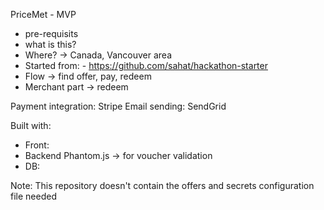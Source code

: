 PriceMet - MVP

- pre-requisits
- what is this?
- Where? -> Canada, Vancouver area
- Started from: - https://github.com/sahat/hackathon-starter
- Flow -> find offer, pay, redeem
- Merchant part -> redeem

Payment integration: Stripe
Email sending: SendGrid

Built with:
 - Front:
 - Backend
   Phantom.js -> for voucher validation
 - DB:
 
Note: This repository doesn't contain the offers and secrets configuration file needed
